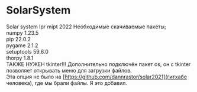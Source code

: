 # SolarSystem
Solar system lpr mipt 2022
Необходимые скачиваемые пакеты;  
numpy      1.23.5  
pip        22.0.2  
pygame     2.1.2  
setuptools 59.6.0  
thorpy     1.8.1  
ТАКЖЕ НУЖЕН tkinter!!!
Дополнительно подключён пакет os, он с tkinter позволяет открывать меню для загрузки файлов.  
Эта опция не было на [https://github.com/dannrastor/solar2021](гитхабе человека), где мы брали файлы. Я это добавил.
